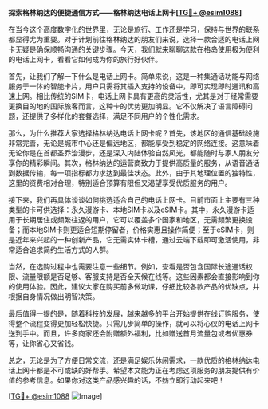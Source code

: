 **探索格林纳达的便捷通信方式——格林纳达电话上网卡[[TG💪+ @esim1088](https://t.me/s/esim1088)]**

在当今这个高度数字化的世界里，无论是旅行、工作还是学习，保持与世界的联系都显得尤为重要。对于计划前往格林纳达的朋友们来说，选择一款合适的电话上网卡无疑是确保顺畅沟通的关键步骤。今天，我们就来聊聊这款在格岛使用极为便利的电话上网卡，看看它如何成为你的旅行好伙伴。

首先，让我们了解一下什么是电话上网卡。简单来说，这是一种集通话功能与网络服务于一体的智能卡片，用户只需将其插入支持的设备中，即可实现即时通讯和高速上网。相比传统的SIM卡，电话上网卡具有更高的灵活性，尤其是对于经常需要更换目的地的国际旅客而言，这种卡的优势更加明显。它不仅解决了语言障碍问题，还提供了多样化的套餐选择，满足不同用户的个性化需求。

那么，为什么推荐大家选择格林纳达电话上网卡呢？首先，该地区的通信基础设施非常完善，无论是城市中心还是偏远地区，都能享受到稳定的网络连接。这意味着无论你是在首都圣乔治漫步，还是深入内陆体验自然风光，都能随时与家人朋友分享你的精彩瞬间。其次，格林纳达的运营商致力于提供高质量的服务，从语音通话到数据传输，每一项指标都力求达到最佳状态。此外，由于其地理位置的独特性，这里的资费相对合理，特别适合预算有限但又渴望享受优质服务的用户。

接下来，我们再具体谈谈如何挑选适合自己的电话上网卡。目前市面上主要有三种类型的卡可供选择：永久漫游卡、本地SIM卡以及eSIM卡。其中，永久漫游卡适用于长期居住或频繁往返的用户，它可以覆盖多个国家和地区，无需频繁更换设备；而本地SIM卡则更适合短期停留者，价格实惠且操作简便；至于eSIM卡，则是近年来兴起的一种创新产品，它无需实体卡槽，通过云端下载即可激活使用，非常适合追求简约生活方式的人群。

当然，在选购过程中也需要注意一些细节。例如，查看是否包含国际长途通话权限、流量限额是否足够、客服支持是否全天候在线等。这些因素都会直接影响到你的使用体验。因此，建议大家在购买前多做功课，仔细比较各款产品的优缺点，并根据自身情况做出明智决策。

最后值得一提的是，随着科技的发展，越来越多的平台开始提供在线订购服务，使得整个流程变得更加轻松快捷。只需几步简单的操作，就可以将心仪的电话上网卡送到手中。而且，许多商家还会附赠额外福利，比如赠送首月流量包或者优惠券等，让你省心又省钱。

总之，无论是为了方便日常交流，还是满足娱乐休闲需求，一款优质的格林纳达电话上网卡都是不可或缺的好帮手。希望本文能为正在考虑这项服务的朋友提供有价值的参考信息。如果你对这类产品感兴趣的话，不妨立即行动起来吧！

[[TG💪+ @esim1088](https://t.me/s/esim1088) ![Image](https://i.postimg.cc/4NQfJmqS/Snipaste-2025-05-13-00-14-12.png)]